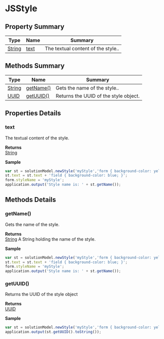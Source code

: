 # JSStyle

## Property Summary

| Type                          | Name                    | Summary                            |
| ----------------------------- | ----------------------- | ---------------------------------- |
| [String](../js-lib/string.md) | [text](jsstyle.md#text) | The textual content of the style.. |

## Methods Summary

| Type                           | Name                            | Summary                               |
| ------------------------------ | ------------------------------- | ------------------------------------- |
| [String](../js-lib/string.md)  | [getName()](jsstyle.md#getname) | Gets the name of the style..          |
| [UUID](../application/uuid.md) | [getUUID()](jsstyle.md#getuuid) | Returns the UUID of the style object. |

## Properties Details

### text

The textual content of the style.

**Returns**\
[String](../js-lib/string.md)

**Sample**

```javascript
var st = solutionModel.newStyle('myStyle','form { background-color: yellow; }');
st.text = st.text + 'field { background-color: blue; }';
form.styleName = 'myStyle';
application.output('Style name is: ' + st.getName());
```

## Methods Details

### getName()

Gets the name of the style.

**Returns**\
[String](../js-lib/string.md) A String holding the name of the style.

**Sample**

```javascript
var st = solutionModel.newStyle('myStyle','form { background-color: yellow; }');
st.text = st.text + 'field { background-color: blue; }';
form.styleName = 'myStyle';
application.output('Style name is: ' + st.getName());
```

### getUUID()

Returns the UUID of the style object

**Returns**\
[UUID](../application/uuid.md)

**Sample**

```javascript
var st = solutionModel.newStyle('myStyle','form { background-color: yellow; }');
application.output(st.getUUID().toString());
```
